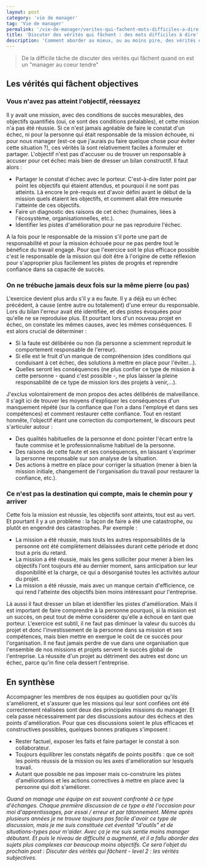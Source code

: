 ```yaml
---
layout: post
category: 'vie de manager'
tag: 'Vie de manager'
permalink: '/vie-de-manager/verites-qui-fachent-mots-difficiles-a-dire-objectives'
title: 'Discuter des vérités qui fâchent : des mots difficiles à dire'
description: 'Comment aborder au mieux, ou au moins pire, des vérités difficiles sur les réalisations et les méthodes de travail avec un membre de votre équipe'
---
```


> De la difficile tâche de discuter des vérités qui fâchent quand on est un "manager au coeur tendre"

## Les vérités qui fâchent objectives
### Vous n'avez pas atteint l'objectif, réessayez
Il y avait une mission, avec des conditions de succès mesurables, des objectifs quantifiés (oui, ce sont des conditions préalables), et cette mission n'a pas été réussie.
Si ce n'est jamais agréable de faire le constat d'un échec, ni pour la personne qui était responsable de la mission échouée, ni pour nous manager (est-ce que j'aurais pu faire quelque chose pour éviter cette situation ?), ces vérités là sont relativement faciles à formuler et partager.
L'objectif n'est pas d'accuser ou de trouver un responsable à accuser pour cet échec mais bien de dresser un bilan constructif. Il faut alors :

- Partager le constat d'échec avec le porteur.
C'est-à-dire lister point par point les objectifs qui étaient attendus, et pourquoi il ne sont pas atteints. Là encore le pré-requis est d'avoir défini avant le début de la mission quels étaient les objectifs, et comment allait être mesurée l'atteinte de ces objectifs.
- Faire un diagnostic des raisons de cet échec (humaines, liées à l'écosystème, organisationnelles, etc.).
- Identifier les pistes d'amélioration pour ne pas reproduire l'échec.

A la fois pour le responsable de la mission s'il porte une part de responsabilité et pour la mission échouée pour ne pas perdre tout le bénéfice du travail engagé.
Pour que l'exercice soit le plus efficace possible c'est le responsable de la mission qui doit être à l'origine de cette réflexion pour s'approprier plus facilement les pistes de progrès et reprendre confiance dans sa capacité de succès.

### On ne trébuche jamais deux fois sur la même pierre (ou pas)
L'exercice devient plus ardu s'il y a eu faute. Il y a déjà eu un échec précédent, à cause (entre autre ou totalement) d'une erreur du responsable. Lors du bilan l'erreur avait été identifiée, et des pistes évoquées pour qu'elle ne se reproduise plus. Et pourtant lors d'un nouveau projet en échec, on constate les mêmes causes, avec les mêmes conséquences.
Il est alors crucial de déterminer :

- Si la faute est délibérée ou non (la personne a sciemment reproduit le comportement responsable de l'erreur).
- Si elle est le fruit d'un manque de compréhension (des conditions qui conduisant à cet échec, des solutions à mettre en place pour l'éviter...).
- Quelles seront les conséquences (ne plus confier ce type de mission à cette personne - quand c'est possible -, ne plus laisser la pleine responsabilité de ce type de mission lors des projets à venir,...).

J'exclus volontairement de mon propos des actes délibérés de malveillance. Il s'agit ici de trouver les moyens d'expliquer les conséquences d'un manquement répété (sur la confiance que l'on a dans l'employé et dans ses compétences) et comment restaurer cette confiance. Tout en restant honnête, l'objectif étant une correction du comportement, le discours peut s'articuler autour :

- Des qualités habituelles de la personne et donc pointer l'écart entre la faute commise et le professionnalisme habituel de la personne.
- Des raisons de cette faute et ses conséquences, en laissant s'exprimer la personne responsable sur son analyse de la situation.
- Des actions à mettre en place pour corriger la situation (mener à bien la mission initiale, changement de l'organisation du travail pour restaurer la confiance, etc.).

### Ce n'est pas la destination qui compte, mais le chemin pour y arriver
Cette fois la mission est réussie, les objectifs sont atteints, tout est au vert. Et pourtant il y a un problème : la façon de faire a été une catastrophe, ou plutôt en engendré des catastrophes.
Par exemple :

- La mission a été réussie, mais touts les autres responsabilités de la personne ont été complètement délaissées durant cette période et donc tout a pris du retard.
- La mission a été réussie, mais les gens solliciter pour mener à bien les objectifs l'ont toujours été au dernier moment, sans anticipation sur leur disponibilité et la charge, ce qui a désorganisé toutes les activités autour du projet.
- La mission a été réussie, mais avec un manque certain d'efficience, ce qui rend l'atteinte des objectifs bien moins intéressant pour l'entreprise.

Là aussi il faut dresser un bilan et identifier les pistes d'amélioration. Mais il est important de faire comprendre à la personne pourquoi, si la mission est un succès, on peut tout de même considérer qu'elle a échoué en tant que porteur.    L'exercice est subtil, il ne faut pas diminuer la valeur du succès du projet et donc l'investissement de la personne dans sa mission et ses compétences, mais bien mettre en exergue le coût de ce succès pour l'organisation.
Il ne faut jamais perdre de vue dans une organisation que l'ensemble de nos missions et projets servent le succès global de l'entreprise. La réussite d'un projet au détriment des autres est donc un échec, parce qu'in fine cela dessert l'entreprise.

## En synthèse
Accompagner les membres de nos équipes au quotidien pour qu'ils s'améliorent, et s'assurer que les missions qui leur sont confiées ont été correctement réalisées sont deux des principales missions du manager. Et cela passe nécessairement par des discussions autour des échecs et des points d'amélioration. Pour que ces discussions soient le plus efficaces et constructives possibles, quelques bonnes pratiques s'imposent :

- Rester factuel, exposer les faits et faire partager le constat à son collaborateur.
- Toujours équilibrer les constats négatifs de points positifs : que ce soit les points réussis de la mission ou les axes d'amélioration sur lesquels travail.
- Autant que possible ne pas imposer mais co-construire les pistes d'améliorations et les actions correctives à mettre en place avec la personne qui doit s'améliorer.

*Quand on manage une équipe on est souvent confronté à ce type d'échanges. Chaque première discussion de ce type a été l'occasion pour moi d'apprentissages, par essai / erreur et par tâtonnement. Même après plusieurs années je ne trouve toujours pas facile d'avoir ce type de discussion, mais je me suis constituée cet éventail "d'outils" et de situations-types pour m'aider. Avec ça je me suis sentie moins manager débutant. Et puis le niveau de difficulté a augmenté, et il a fallu aborder des sujets plus complexes car beaucoup moins objectifs. Ce sera l'objet du prochain post : Discuter des vérités qui fâchent - level 2 : les vérités subjectives.*
